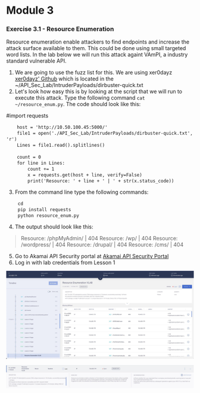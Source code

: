 # Module 3


### Exercise 3.1 - Resource Enumeration

Resource enumeration enable attackers to find endpoints and increase the attack surface available to them. This could be done using small targeted word lists. In the lab below we will run this attack againt VAmPI, a industry standard vulnerable API. 

1. We are going to use the fuzz list for this. We are using xer0dayz [xer0dayz' Github](https://github.com/1N3) which is located in the ~/API_Sec_Lab/IntruderPayloads/dirbuster-quick.txt
2. Let's look how easy this is by looking at the script that we will run to execute this attack. Type the following command `cat ~/resource_enum.py`. The code should look like this:

#import requests

        host = 'http://10.50.100.45:5000/'
        file1 = open('./API_Sec_Lab/IntruderPayloads/dirbuster-quick.txt', 'r')
        Lines = file1.read().splitlines()

        count = 0
        for line in Lines:
            count += 1
            x = requests.get(host + line, verify=False)
            print('Resource: ' + line + ' | ' + str(x.status_code))

3. From the command line type the following commands:

        cd
        pip install requests
        python resource_enum.py

4. The output should look like this:

>Resource: /phpMyAdmin/ | 404
>Resource: /wp/ | 404
>Resource: /wordpress/ | 404
>Resource: /drupal/ | 404
>Resource: /cms/ | 404

5. Go to Akamai API Security portal at [Akamai API Security Portal](https://app.neosec.com/)
6. Log in with lab credentials from Lesson 1


![Resource Enumeration in Akamai API Security](media/resource_enumeration.jpg)

![Details](media/resource_enumeration_detail.jpg)